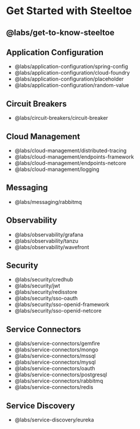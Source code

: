 # Get Started with Steeltoe

## @labs/get-to-know-steeltoe
 
## Application Configuration

- @labs/application-configuration/spring-config
- @labs/application-configuration/cloud-foundry
- @labs/application-configuration/placeholder
- @labs/application-configuration/random-value

## Circuit Breakers

- @labs/circuit-breakers/circuit-breaker

## Cloud Management

- @labs/cloud-management/distributed-tracing
- @labs/cloud-management/endpoints-framework
- @labs/cloud-management/endpoints-netcore
- @labs/cloud-management/logging

## Messaging

- @labs/messaging/rabbitmq

## Observability

- @labs/observability/grafana
- @labs/observability/tanzu
- @labs/observability/wavefront

## Security

- @labs/security/credhub
- @labs/security/jwt
- @labs/security/redisstore
- @labs/security/sso-oauth
- @labs/security/sso-openid-framework
- @labs/security/sso-openid-netcore

## Service Connectors

- @labs/service-connectors/gemfire
- @labs/service-connectors/mongo
- @labs/service-connectors/mssql
- @labs/service-connectors/mysql
- @labs/service-connectors/oauth
- @labs/service-connectors/postgresql
- @labs/service-connectors/rabbitmq
- @labs/service-connectors/redis

## Service Discovery

- @labs/service-discovery/eureka
